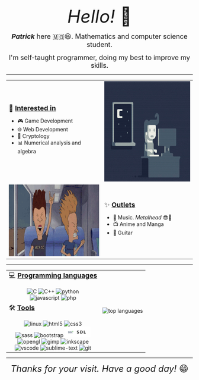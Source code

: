 <p align="center"><font size="+5"><em>Hello!</em> 👋️</font></p>
<p align="center"><font size="+1"><b><em>Patrick</em></b> here 🇲🇬️😃️. Mathematics and computer science student.</font></p>
<p align="center"><font size="+1">I'm self-taught programmer, doing my best to improve my skills.</font></p>
<hr>
<table align="center">
    <tr>
        <td>
            <font size="+1">🔭️  <u><b>Interested in</b></u></font>
            <ul>
                <li>🎮️ Game Development</li>
                <li>🌐️ Web Development</li>
                <li>🔐️ Cryptology</li>
                <li>📊️ Numerical analysis and algebra</li>
            </ul>
        </td>
        <td><img src="assets/coding.gif" alt="coding" width=360 height=270></td>
    </tr>
    <tr>
        <td><img src="assets/metalhead.gif" alt="Beavis and Butthead" width=367 height=193></td>
        <td>
            <font size="+1">✨️ <u><b>Outlets</b></u></font>
            <ul>
                <li>🎵️ Music. <em>Metalhead</em> 😎️🤘️</li>
                <li>📺️ Anime and Manga</li>
                <li>🎸️ Guitar</li>
            </ul>
        </td>
    </tr>
</table>
<hr>
<table align="center">
    <tr>
        <td>
            <font size="+1">💻️  <u><b>Programming languages</b></u></font><br><br>
            <div align="center">
            <img src="https://img.shields.io/badge/c-%2300599C.svg?style=for-the-badge&logo=c&logoColor=white" alt="C">
            <img src="https://img.shields.io/badge/c++-%2300599C.svg?style=for-the-badge&logo=c%2B%2B&logoColor=white" alt="C++">
            <img src="https://img.shields.io/badge/python-3670A0?style=for-the-badge&logo=python&logoColor=ffdd54" alt="python">
            </div><div align="center">
            <img src="https://img.shields.io/badge/javascript-%23323330.svg?style=for-the-badge&logo=javascript&logoColor=%23F7DF1E" alt="javascript">
            <img src="https://img.shields.io/badge/php-%23777BB4.svg?style=for-the-badge&logo=php&logoColor=white" alt="php">
            </div>
        </td>
        <td rowspan="2"><img align="left" src="https://github-readme-stats.vercel.app/api/top-langs/?username=acf-patrick&theme=tokyonight&layout=compact&langs_count=5" alt="top languages"></td>
    </tr>
    <tr>
        <td>
            <font size="+1">🛠️ <u><b>Tools</b></u></font><br><br>
            <div align="center">
            <img src="https://img.shields.io/badge/Linux-FCC624?style=for-the-badge&logo=linux&logoColor=black" alt="linux">
            <img src="https://img.shields.io/badge/html5-%23E34F26.svg?style=for-the-badge&logo=html5&logoColor=white" alt="html5">
            <img src="https://img.shields.io/badge/css3-%231572B6.svg?style=for-the-badge&logo=css3&logoColor=white" alt="css3">
            </div><div align="center">
            <img src="https://img.shields.io/badge/SASS-hotpink.svg?style=for-the-badge&logo=SASS&logoColor=white" alt="sass">
            <img src="https://img.shields.io/badge/bootstrap-%23563D7C.svg?style=for-the-badge&logo=bootstrap&logoColor=white" alt="bootstrap">
            <img src="assets/sdl.png" alt="sdl">
            </div><div align="center">
            <img src="https://img.shields.io/badge/OpenGL-%23FFFFFF.svg?style=for-the-badge&logo=opengl" alt="opengl">
            <img src="https://img.shields.io/badge/Gimp-657D8B?style=for-the-badge&logo=gimp&logoColor=FFFFFF" alt="gimp">
            <img src="https://img.shields.io/badge/Inkscape-e0e0e0?style=for-the-badge&logo=inkscape&logoColor=080A13" alt="inkscape">
            </div><div align="center">
            <img src="https://img.shields.io/badge/VSCode-0078d7.svg?style=for-the-badge&logo=visual-studio-code&logoColor=white" alt="vscode">
            <img src="https://img.shields.io/badge/sublime_text-%23575757.svg?style=for-the-badge&logo=sublime-text&logoColor=important" alt="sublime-text">
            <img src="https://img.shields.io/badge/git-%23F05033.svg?style=for-the-badge&logo=git&logoColor=white" alt="git">
            </div>
        </td>
    </tr>
</table>
<hr>
<p align="center"><font size="+2"><em>Thanks for your visit. Have a good day!</em> 😁️</font></p>
